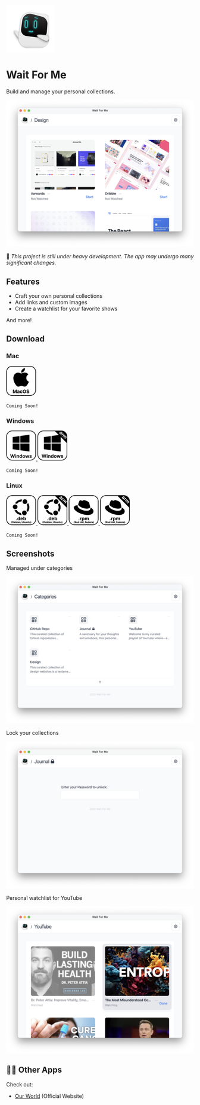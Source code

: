 <img src="./assets/icon.png" alt="logo" width="128">

# Wait For Me

Build and manage your personal collections.

<img src="./assets/cover-image.png" alt="Cover Image" width="512">

🧱 _This project is still under heavy development. The app may undergo many significant changes._

## Features

- Craft your own personal collections
- Add links and custom images
- Create a watchlist for your favorite shows

And more!

## Download

### Mac

<a href="#">
    <img src="assets/macos.svg" alt="MacOS" width="80">
</a>

`Coming Soon!`

### Windows

<a href="#">
    <img src="assets/windows.svg" alt="Windows" width="80">
</a>
<a href="#">
    <img src="assets/windows-arm64.svg" alt="Windows arm64" width="80">
</a>

`Coming Soon!`

### Linux

<a href="#">
    <img src="assets/debian.svg" alt="Debian" width="80">
</a>
<a href="#">
    <img src="assets/debian-arm64.svg" alt="Debian arm64" width="80">
</a>
<a href="#">
    <img src="assets/red-hat.svg" alt="Red Hat" width="80">
</a>
<a href="#">
    <img src="assets/red-hat-arm64.svg" alt="Red Hat arm64" width="80">
</a>

`Coming Soon!`

## Screenshots

Managed under categories

<img src="./assets/categories.png" alt="categories" width="512">

Lock your collections

<img src="./assets/journal.png" alt="jounal collections" width="512">

Personal watchlist for YouTube

<img src="./assets/youtube.png" alt="youtube collections" width="512">

## 🧑‍💻 Other Apps

Check out:

- [Our World](https://ourworld.center/apps) (Official Website)
